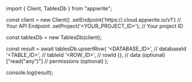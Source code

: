 import { Client, TablesDb } from "appwrite";

const client = new Client()
    .setEndpoint('https://<REGION>.cloud.appwrite.io/v1') // Your API Endpoint
    .setProject('<YOUR_PROJECT_ID>'); // Your project ID

const tablesDb = new TablesDb(client);

const result = await tablesDb.upsertRow(
    '<DATABASE_ID>', // databaseId
    '<TABLE_ID>', // tableId
    '<ROW_ID>', // rowId
    {}, // data (optional)
    ["read("any")"] // permissions (optional)
);

console.log(result);
